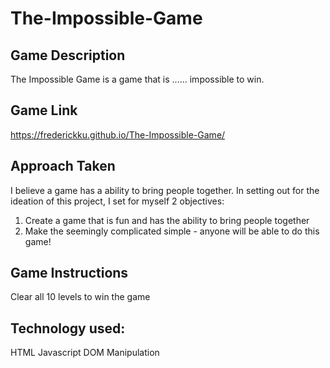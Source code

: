 # The-Impossible-Game

## Game Description
The Impossible Game is a game that is ...... impossible to win.

## Game Link
https://frederickku.github.io/The-Impossible-Game/

## Approach Taken
I believe a game has a ability to bring people together. In setting out for the ideation of this project, I set for myself 2 objectives:
1. Create a game that is fun and has the ability to bring people together
2. Make the seemingly complicated simple - anyone will be able to do this game!

## Game Instructions
Clear all 10 levels to win the game

## Technology used:
HTML
Javascript DOM Manipulation





